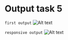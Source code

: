 # Output task 5

```first output```
![Alt text](image.png)

```responsive output```
![Alt text](image-1.png)
